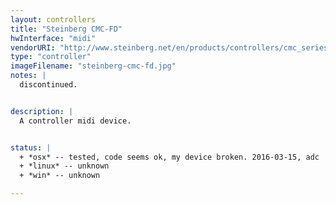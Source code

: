 ```yaml
---
layout: controllers
title: "Steinberg CMC-FD"
hwInterface: "midi"
vendorURI: "http://www.steinberg.net/en/products/controllers/cmc_series/models/cmc_fd.html"
type: "controller"
imageFilename: "steinberg-cmc-fd.jpg"
notes: |
  discontinued.


description: |
  A controller midi device.


status: |
  + *osx* -- tested, code seems ok, my device broken. 2016-03-15, adc
  + *linux* -- unknown
  + *win* -- unknown

---
```

